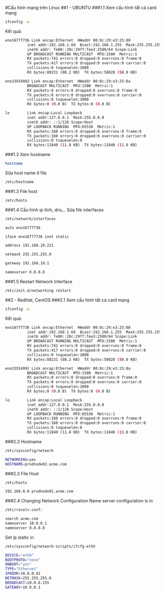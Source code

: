 #Cấu hình mạng trên Linux
##1 - UBUNTU
###1.1 Xem cấu hình tất cả card mạng
```sh
ifconfig -a
```
Kết quả:
```sh
eno16777736 Link encap:Ethernet  HWaddr 00:0c:29:e3:25:80  
          inet addr:192.168.1.69  Bcast:192.168.1.255  Mask:255.255.255.0
          inet6 addr: fe80::20c:29ff:fee3:2580/64 Scope:Link
          UP BROADCAST RUNNING MULTICAST  MTU:1500  Metric:1
          RX packets:741 errors:0 dropped:0 overruns:0 frame:0
          TX packets:417 errors:0 dropped:0 overruns:0 carrier:0
          collisions:0 txqueuelen:1000 
          RX bytes:88231 (88.2 KB)  TX bytes:58028 (58.0 KB)

eno33554992 Link encap:Ethernet  HWaddr 00:0c:29:e3:25:8a  
          BROADCAST MULTICAST  MTU:1500  Metric:1
          RX packets:0 errors:0 dropped:0 overruns:0 frame:0
          TX packets:0 errors:0 dropped:0 overruns:0 carrier:0
          collisions:0 txqueuelen:1000 
          RX bytes:0 (0.0 B)  TX bytes:0 (0.0 B)

lo        Link encap:Local Loopback  
          inet addr:127.0.0.1  Mask:255.0.0.0
          inet6 addr: ::1/128 Scope:Host
          UP LOOPBACK RUNNING  MTU:65536  Metric:1
          RX packets:160 errors:0 dropped:0 overruns:0 frame:0
          TX packets:160 errors:0 dropped:0 overruns:0 carrier:0
          collisions:0 txqueuelen:0 
          RX bytes:11840 (11.8 KB)  TX bytes:11840 (11.8 KB)


```
###1.2 Xem hostname
```sh
hostname
```
Sửa host name ở file
```sh
/etc/hostname
```
###1.3 File host
```sh
/etc/hosts 
```
###1.4 Cấu hình ip tĩnh, dns,..
Sửa file interfaces
```sh
/etc/network/interfaces
```
```sh
auto eno16777736

iface eno16777736 inet static

address 192.168.10.221

netmask 255.255.255.0

gateway 192.168.10.1

nameserver 8.8.8.8
```
###1.5 Restart Network Interface
```sh
/etc/init.d/networking restart
```



##2 - RedHat, CentOS
###2.1 Xem cấu hình tất cả card mạng
```sh
ifconfig -a
```
Kết quả:
```sh
eno16777736 Link encap:Ethernet  HWaddr 00:0c:29:e3:25:80  
          inet addr:192.168.1.69  Bcast:192.168.1.255  Mask:255.255.255.0
          inet6 addr: fe80::20c:29ff:fee3:2580/64 Scope:Link
          UP BROADCAST RUNNING MULTICAST  MTU:1500  Metric:1
          RX packets:741 errors:0 dropped:0 overruns:0 frame:0
          TX packets:417 errors:0 dropped:0 overruns:0 carrier:0
          collisions:0 txqueuelen:1000 
          RX bytes:88231 (88.2 KB)  TX bytes:58028 (58.0 KB)

eno33554992 Link encap:Ethernet  HWaddr 00:0c:29:e3:25:8a  
          BROADCAST MULTICAST  MTU:1500  Metric:1
          RX packets:0 errors:0 dropped:0 overruns:0 frame:0
          TX packets:0 errors:0 dropped:0 overruns:0 carrier:0
          collisions:0 txqueuelen:1000 
          RX bytes:0 (0.0 B)  TX bytes:0 (0.0 B)

lo        Link encap:Local Loopback  
          inet addr:127.0.0.1  Mask:255.0.0.0
          inet6 addr: ::1/128 Scope:Host
          UP LOOPBACK RUNNING  MTU:65536  Metric:1
          RX packets:160 errors:0 dropped:0 overruns:0 frame:0
          TX packets:160 errors:0 dropped:0 overruns:0 carrier:0
          collisions:0 txqueuelen:0 
          RX bytes:11840 (11.8 KB)  TX bytes:11840 (11.8 KB)


```
###2.2 Hostname
```sh
/etc/sysconfig/network
```
```sh
NETWORKING=yes
HOSTNAME=prodnode02.acme.com
```
###2.3 File Host
```sh
/etc/hosts
```
```sh
192.168.0.0 prodnode01.acme.com
```
###2.4 Changing Network Configuration
Name server configuration is in 
```sh
/etc/resolv.conf:
```
```sh
search acme.com
nameserver 10.0.0.1
nameserver 8.8.8.8
```
Set ip static in
```sh
/etc/sysconfig/network-scripts/ifcfg-ethX
```
```sh
DEVICE="eth0"
BOOTPROTO="none"
ONBOOT="yes"
TYPE="Ethernet"
IPADDR=10.0.0.42
NETMASK=255.255.255.0
BROADCAST=10.0.0.255
GATEWAY=10.0.0.1
```